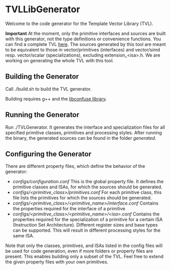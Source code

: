 # TVLLibGenerator
Welcome to the code generator for the Template Vector Library (TVL).

**Important** At the moment, only the primitive interfaces and sources are built with this generator, not the type definitions or convenience functions. You can find a complete TVL [here](https://github.com/MorphStore/TVLLib). The sources generated by this tool are meant to be equivalent to those in vector/primitives (interfaces) and vector/simd resp. vector/scalar (specializations), excluding extension_\<isa\>.h. We are working on generating the whole TVL with this tool. 

## Building the Generator
Call ./build.sh to build the TVL generator.

Building requires g++ and the [libconfuse library](http://www.nongnu.org/confuse/).

## Running the Generator
Run ./TVLGenerator. It generates the interface and specialization files for all specified primitive classes, primitives and processing styles.
After running the binary, the generated sources can be found in the folder *generated*.

## Configuring the Generator
There are different property files, which define the behavior of the generator:

- *configs/configuration.conf* This is the global property file. It defines the primitive classes and ISAs, for which the sources should be generated.
- *configs/\<primitive_class\>/primitives.conf* For each primitive class, this file lists the primitives for which the sources should be generated.
- *configs/\<primitive_class\>/\<primitive_name\>/interface.conf* Contains the properties required for the interface of a primitive
- *configs/\<primitive_class\>/\<primitive_name\>/\<isa\>.conf* Contains the properties required for the specialization of a primitive for a certain ISA (Instruction Set Architecture). Different register sizes and base types can be supported. This will result in different processing styles for the same ISA. 
  
Note that only the classes, primitives, and ISAs listed in the config files will be used for code generation, even if more folders or property files are present. This enables building only a subset of the TVL.
Feel free to extend the given property files with your own primitives.
  


